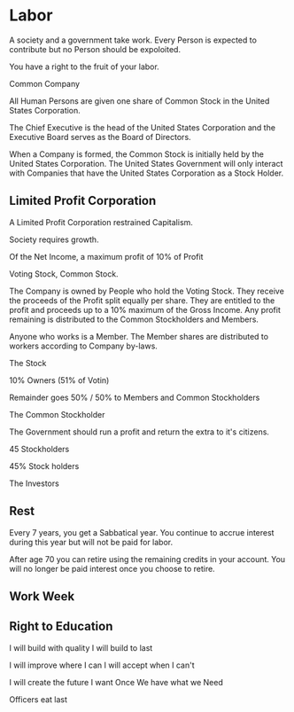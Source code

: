 # Labor

A society and a government take work. Every Person is expected to contribute but no Person should be expoloited.

You have a right to the fruit of your labor.

Common Company

All Human Persons are given one share of Common Stock in the United States Corporation.

The Chief Executive is the head of the United States Corporation and the Executive Board serves as the Board of Directors.

When a Company is formed, the Common Stock is initially held by the United States Corporation. The United States Government will only interact with Companies that have the United States Corporation as a Stock Holder.

## Limited Profit Corporation

A Limited Profit Corporation restrained Capitalism.

Society requires growth.

Of the Net Income, a maximum profit of 10% of Profit

Voting Stock, Common Stock.

The Company is owned by People who hold the Voting Stock. They receive the proceeds of the Profit split equally per share. They are entitled to the profit and proceeds up to a 10% maximum of the Gross Income. Any profit remaining is distributed to the Common Stockholders and Members.

Anyone who works is a Member. The Member shares are distributed to workers according to Company by-laws.

The Stock

10% Owners (51% of Votin)

Remainder goes 50% / 50% to Members and Common Stockholders

The Common Stockholder

The Government should run a profit and return the extra to it's citizens.

45 Stockholders

45% Stock holders

The Investors

## Rest

Every 7 years, you get a Sabbatical year. You continue to accrue interest during this year but will not be paid for labor.

After age 70 you can retire using the remaining credits in your account. You will no longer be paid interest once you choose to retire.

## Work Week

##

## Right to Education

I will build with quality
I will build to last

I will improve where I can
I will accept when I can't

I will create the future I want
Once We have what we Need

Officers eat last
